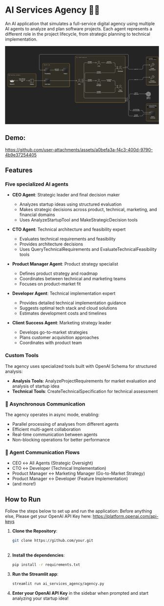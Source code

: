 # AI Services Agency 👨‍💼

An AI application that simulates a full-service digital agency using multiple AI agents to analyze and plan software projects. Each agent represents a different role in the project lifecycle, from strategic planning to technical implementation.

![High-Level Architecture Diagram](./High-Level%20Architecture%20Diagram.png)

## Demo: 

https://github.com/user-attachments/assets/a0befa3a-f4c3-400d-9790-4b9e37254405

## Features

### Five specialized AI agents 

- **CEO Agent**: Strategic leader and final decision maker
  - Analyzes startup ideas using structured evaluation
  - Makes strategic decisions across product, technical, marketing, and financial domains
  - Uses AnalyzeStartupTool and MakeStrategicDecision tools

- **CTO Agent**: Technical architecture and feasibility expert
  - Evaluates technical requirements and feasibility
  - Provides architecture decisions
  - Uses QueryTechnicalRequirements and EvaluateTechnicalFeasibility tools

- **Product Manager Agent**: Product strategy specialist
  - Defines product strategy and roadmap
  - Coordinates between technical and marketing teams
  - Focuses on product-market fit

- **Developer Agent**: Technical implementation expert
  - Provides detailed technical implementation guidance
  - Suggests optimal tech stack and cloud solutions
  - Estimates development costs and timelines

- **Client Success Agent**: Marketing strategy leader
  - Develops go-to-market strategies
  - Plans customer acquisition approaches
  - Coordinates with product team

### Custom Tools

The agency uses specialized tools built with OpenAI Schema for structured analysis:
- **Analysis Tools**: AnalyzeProjectRequirements for market evaluation and analysis of startup idea
- **Technical Tools**: CreateTechnicalSpecification for technical assessment

### 🔄 Asynchronous Communication

The agency operates in async mode, enabling:
- Parallel processing of analyses from different agents
- Efficient multi-agent collaboration
- Real-time communication between agents
- Non-blocking operations for better performance

### 🔗 Agent Communication Flows
- CEO ↔️ All Agents (Strategic Oversight)
- CTO ↔️ Developer (Technical Implementation)
- Product Manager ↔️ Marketing Manager (Go-to-Market Strategy)
- Product Manager ↔️ Developer (Feature Implementation)
- (and more!)

## How to Run

Follow the steps below to set up and run the application:
Before anything else, Please get your OpenAI API Key here: https://platform.openai.com/api-keys

1. **Clone the Repository**:
   ```bash
   git clone https://github.com/your.git
 
   ```

2. **Install the dependencies**:
    ```bash
    pip install -r requirements.txt
    ```

3. **Run the Streamlit app**:
    ```bash
    streamlit run ai_services_agency/agency.py
    ```

4. **Enter your OpenAI API Key** in the sidebar when prompted and start analyzing your startup idea!
